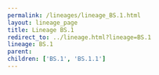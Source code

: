 ```yaml
---
permalink: /lineages/lineage_BS.1.html
layout: lineage_page
title: Lineage BS.1
redirect_to: ../lineage.html?lineage=BS.1
lineage: BS.1
parent: 
children: ['BS.1', 'BS.1.1']
---
```

